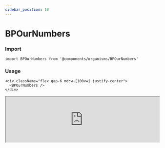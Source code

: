 ```yaml
---
sidebar_position: 10
---
```


#  BPOurNumbers

### Import

```tsx
import BPOurNumbers from '@components/organisms/BPOurNumbers'
```

### Usage 

```tsx
<div className="flex gap-6 md:w-[100vw] justify-center">
  <BPOurNumbers />
</div>
```

<iframe width="100%" heigh="500px" src="https://ui-kit.blue-panda.dev/iframe.html?args=&id=organisms-bpournumbers--basic&viewMode=story" />



Check more colors, statuses and styles at: 
<img src={'/img/sb.png'} style={{width: '15px'}} />

https://ui-kit.blue-panda.dev/?path=/story/organisms-bpournumbers--basic